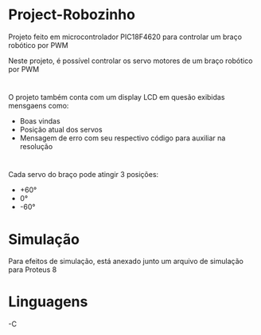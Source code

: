 # Project-Robozinho
Projeto feito em microcontrolador PIC18F4620 para controlar um braço robótico por PWM

Neste projeto, é possível controlar os servo motores de um braço robótico por PWM
#

O projeto também conta com um display LCD em quesão exibidas mensgaens como:
- Boas vindas
- Posição atual dos servos
- Mensagem de erro com seu respectivo código para auxiliar na resolução
#

Cada servo do braço pode atingir 3 posições:
- +60°
- 0°
- -60°


#
# Simulação

Para efeitos de simulação, está anexado junto um arquivo de simulação para Proteus 8


# Linguagens

-C
